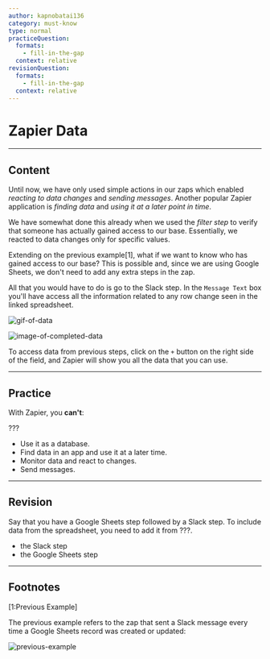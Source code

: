 ```yaml
---
author: kapnobatai136
category: must-know
type: normal
practiceQuestion:
  formats:
    - fill-in-the-gap
  context: relative
revisionQuestion:
  formats:
    - fill-in-the-gap
  context: relative
---
```


# Zapier Data


---

## Content

Until now, we have only used simple actions in our zaps which enabled *reacting to data changes* and *sending messages*. Another popular Zapier application is *finding data* and *using it at a later point in time*.

We have somewhat done this already when we used the *filter step* to verify that someone has actually gained access to our base. Essentially, we reacted to data changes only for specific values.

Extending on the previous example[1], what if we want to know who has gained access to our base? This is possible and, since we are using Google Sheets, we don't need to add any extra steps in the zap.

All that you would have to do is go to the Slack step. In the `Message Text` box you'll have access all the information related to any row change seen in the linked spreadsheet.

![gif-of-data](https://img.enkipro.com/90680a1d2f923084e64502d4d124b29c.gif)

![image-of-completed-data](https://img.enkipro.com/936b5a4e98e90a855f51334425e4fd5f.png)

To access data from previous steps, click on the `+` button on the right side of the field, and Zapier will show you all the data that you can use.


---

## Practice

With Zapier, you **can't**:

???

- Use it as a database.
- Find data in an app and use it at a later time.
- Monitor data and react to changes.
- Send messages.


---

## Revision

Say that you have a Google Sheets step followed by a Slack step. To include data from the spreadsheet, you need to add it from ???.

- the Slack step
- the Google Sheets step


---

## Footnotes

[1:Previous Example]

The previous example refers to the zap that sent a Slack message every time a Google Sheets record was created or updated:

![previous-example](https://img.enkipro.com/50de0285a6aa665f7ab1ee83e0c3a152.png)
